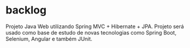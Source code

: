 # backlog
Projeto Java Web utilizando Spring MVC + Hibernate + JPA. Projeto será usado como base de estudo de novas tecnologias como Spring Boot, Selenium, Angular e também JUnit.
